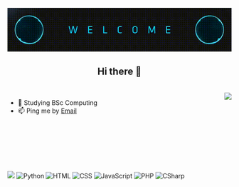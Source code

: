 <p align="center"> 
  <img src="Icons/welcome.gif"/>
  
  <h2 align="center"> Hi there 👋 </h2>
  
</p>

<br>

<img align="right" src="https://github-readme-stats.vercel.app/api?username=1905944&show_icons=true&text_color=24292e&bg_color=ffffff&hide_title=false" />

- 🌱 Studying BSc Computing
- 📫 Ping me by [Email](1905944@uad.ac.uk)

<br>
<br>
<br>
<br>


#



![](https://komarev.com/ghpvc/?username=1905944) ![Python](https://img.shields.io/badge/-Java-0077B5?style=flat&logoColor=white&logo=Java) ![HTML](https://img.shields.io/badge/-HTML-ff0d00?style=flat&logoColor=white&logo=html5) ![CSS](https://img.shields.io/badge/-CSS-196eff?style=flat&logoColor=white&logo=css3) ![JavaScript](https://img.shields.io/badge/-JavaScript-ffdd19?style=flat&logoColor=white&logo=javascript) ![PHP](https://img.shields.io/badge/-PHP-196eff?style=flat&logoColor=white&logo=php) ![CSharp](https://img.shields.io/badge/-CSharp-ffdd19?style=flat&logoColor=white&logo=C#)









<!--
**1905944/1905944** is a ✨ _special_ ✨ repository because its `README.md` (this file) appears on your GitHub profile.

Here are some ideas to get you started:

- 🔭 I’m currently working on ...
- 🌱 I’m currently learning ...
- 👯 I’m looking to collaborate on ...
- 🤔 I’m looking for help with ...
- 💬 Ask me about ...
- 📫 How to reach me: ...
- 😄 Pronouns: ...
- ⚡ Fun fact: ...
-->
